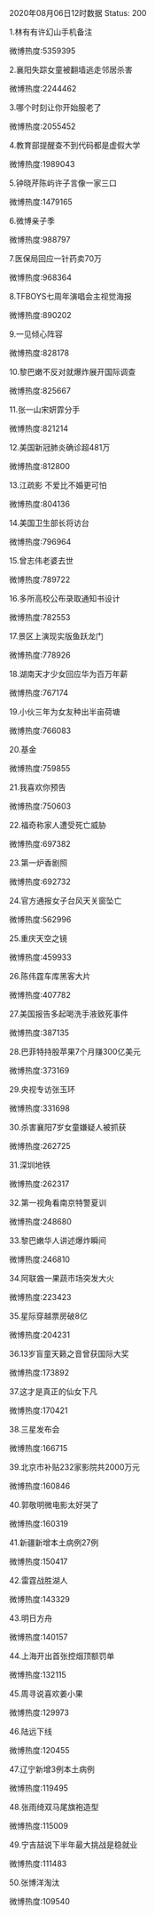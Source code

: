2020年08月06日12时数据
Status: 200

1.林有有许幻山手机备注

微博热度:5359395

2.襄阳失踪女童被翻墙逃走邻居杀害

微博热度:2244462

3.哪个时刻让你开始服老了

微博热度:2055452

4.教育部提醒查不到代码都是虚假大学

微博热度:1989043

5.钟晓芹陈屿许子言像一家三口

微博热度:1479165

6.微博亲子季

微博热度:988797

7.医保局回应一针药卖70万

微博热度:968364

8.TFBOYS七周年演唱会主视觉海报

微博热度:890202

9.一见倾心阵容

微博热度:828178

10.黎巴嫩不反对就爆炸展开国际调查

微博热度:825667

11.张一山宋妍霏分手

微博热度:821214

12.美国新冠肺炎确诊超481万

微博热度:812800

13.江疏影 不爱比不婚更可怕

微博热度:804136

14.美国卫生部长将访台

微博热度:796964

15.曾志伟老婆去世

微博热度:789722

16.多所高校公布录取通知书设计

微博热度:782553

17.景区上演现实版鱼跃龙门

微博热度:778926

18.湖南天才少女回应华为百万年薪

微博热度:767174

19.小伙三年为女友种出半亩荷塘

微博热度:766083

20.基金

微博热度:759855

21.我喜欢你预告

微博热度:750603

22.福奇称家人遭受死亡威胁

微博热度:697382

23.第一炉香剧照

微博热度:692732

24.官方通报女子台风天关窗坠亡

微博热度:562996

25.重庆天空之镜

微博热度:459933

26.陈伟霆车库黑客大片

微博热度:407782

27.美国报告多起喝洗手液致死事件

微博热度:387135

28.巴菲特持股苹果7个月赚300亿美元

微博热度:373169

29.央视专访张玉环

微博热度:331698

30.杀害襄阳7岁女童嫌疑人被抓获

微博热度:262725

31.深圳地铁

微博热度:262317

32.第一视角看南京特警夏训

微博热度:248680

33.黎巴嫩华人讲述爆炸瞬间

微博热度:246810

34.阿联酋一果蔬市场突发大火

微博热度:223423

35.星际穿越票房破8亿

微博热度:204231

36.13岁盲童天籁之音曾获国际大奖

微博热度:173892

37.这才是真正的仙女下凡

微博热度:170421

38.三星发布会

微博热度:166715

39.北京市补贴232家影院共2000万元

微博热度:160846

40.郭敬明微电影太好哭了

微博热度:160319

41.新疆新增本土病例27例

微博热度:150417

42.雷霆战胜湖人

微博热度:143329

43.明日方舟

微博热度:140157

44.上海开出首张控烟顶额罚单

微博热度:132115

45.周寻说喜欢姜小果

微博热度:129973

46.陆远下线

微博热度:120455

47.辽宁新增3例本土病例

微博热度:119495

48.张雨绮双马尾旗袍造型

微博热度:115009

49.宁吉喆说下半年最大挑战是稳就业

微博热度:111483

50.张博洋淘汰

微博热度:109540

